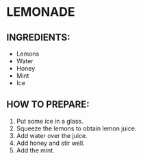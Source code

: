 # LEMONADE

## INGREDIENTS:

- Lemons
- Water
- Honey
- Mint
- Ice
## HOW TO PREPARE:

1. Put some ice in a glass.
2. Squeeze the lemons to obtain lemon juice.
3. Add water over the juice.
4. Add honey and stir well.
5. Add the mint.